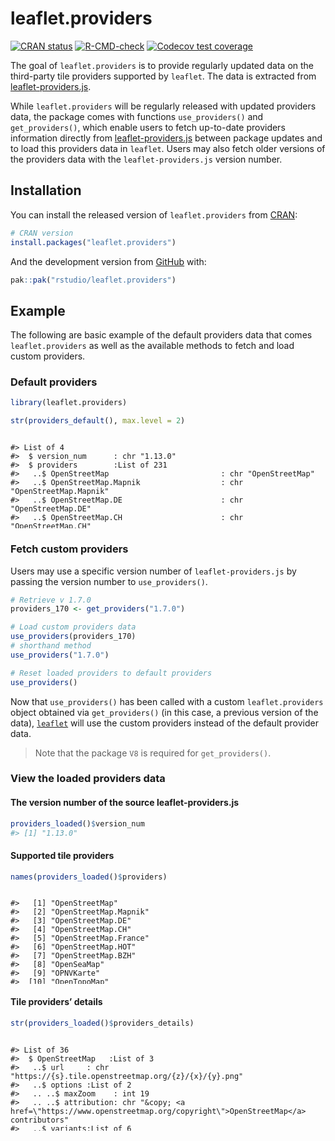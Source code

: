 
<!-- README.md is generated from README.Rmd. Please edit that file -->

# leaflet.providers

<!-- badges: start -->

[![CRAN
status](https://www.r-pkg.org/badges/version/leaflet.providers)](https://CRAN.R-project.org/package=leaflet.providers)
[![R-CMD-check](https://github.com/rstudio/leaflet.providers/actions/workflows/R-CMD-check.yaml/badge.svg)](https://github.com/rstudio/leaflet.providers/actions)
[![Codecov test
coverage](https://codecov.io/gh/rstudio/leaflet.providers/branch/main/graph/badge.svg)](https://app.codecov.io/gh/rstudio/leaflet.providers?branch=main)

<!-- badges: end -->

The goal of `leaflet.providers` is to provide regularly updated data on
the third-party tile providers supported by `leaflet`. The data is
extracted from
[leaflet-providers.js](https://github.com/leaflet-extras/leaflet-providers).

While `leaflet.providers` will be regularly released with updated
providers data, the package comes with functions `use_providers()` and
`get_providers()`, which enable users to fetch up-to-date providers
information directly from
[leaflet-providers.js](https://github.com/leaflet-extras/leaflet-providers)
between package updates and to load this providers data in `leaflet`.
Users may also fetch older versions of the providers data with the
`leaflet-providers.js` version number.

## Installation

You can install the released version of `leaflet.providers` from
[CRAN](https://CRAN.R-project.org):

``` r
# CRAN version
install.packages("leaflet.providers")
```

And the development version from [GitHub](https://github.com/) with:

``` r
pak::pak("rstudio/leaflet.providers")
```

## Example

The following are basic example of the default providers data that comes
`leaflet.providers` as well as the available methods to fetch and load
custom providers.

### Default providers

``` r
library(leaflet.providers)

str(providers_default(), max.level = 2)
```

<div style="height:150px; overflow-y: scroll;">

    #> List of 4
    #>  $ version_num      : chr "1.13.0"
    #>  $ providers        :List of 231
    #>   ..$ OpenStreetMap                         : chr "OpenStreetMap"
    #>   ..$ OpenStreetMap.Mapnik                  : chr "OpenStreetMap.Mapnik"
    #>   ..$ OpenStreetMap.DE                      : chr "OpenStreetMap.DE"
    #>   ..$ OpenStreetMap.CH                      : chr "OpenStreetMap.CH"
    #>   ..$ OpenStreetMap.France                  : chr "OpenStreetMap.France"
    #>   ..$ OpenStreetMap.HOT                     : chr "OpenStreetMap.HOT"
    #>   ..$ OpenStreetMap.BZH                     : chr "OpenStreetMap.BZH"
    #>   ..$ OpenSeaMap                            : chr "OpenSeaMap"
    #>   ..$ OPNVKarte                             : chr "OPNVKarte"
    #>   ..$ OpenTopoMap                           : chr "OpenTopoMap"
    #>   ..$ OpenRailwayMap                        : chr "OpenRailwayMap"
    #>   ..$ OpenFireMap                           : chr "OpenFireMap"
    #>   ..$ SafeCast                              : chr "SafeCast"
    #>   ..$ Stadia                                : chr "Stadia"
    #>   ..$ Stadia.AlidadeSmooth                  : chr "Stadia.AlidadeSmooth"
    #>   ..$ Stadia.AlidadeSmoothDark              : chr "Stadia.AlidadeSmoothDark"
    #>   ..$ Stadia.OSMBright                      : chr "Stadia.OSMBright"
    #>   ..$ Stadia.Outdoors                       : chr "Stadia.Outdoors"
    #>   ..$ Thunderforest                         : chr "Thunderforest"
    #>   ..$ Thunderforest.OpenCycleMap            : chr "Thunderforest.OpenCycleMap"
    #>   ..$ Thunderforest.Transport               : chr "Thunderforest.Transport"
    #>   ..$ Thunderforest.TransportDark           : chr "Thunderforest.TransportDark"
    #>   ..$ Thunderforest.SpinalMap               : chr "Thunderforest.SpinalMap"
    #>   ..$ Thunderforest.Landscape               : chr "Thunderforest.Landscape"
    #>   ..$ Thunderforest.Outdoors                : chr "Thunderforest.Outdoors"
    #>   ..$ Thunderforest.Pioneer                 : chr "Thunderforest.Pioneer"
    #>   ..$ Thunderforest.MobileAtlas             : chr "Thunderforest.MobileAtlas"
    #>   ..$ Thunderforest.Neighbourhood           : chr "Thunderforest.Neighbourhood"
    #>   ..$ CyclOSM                               : chr "CyclOSM"
    #>   ..$ Hydda                                 : chr "Hydda"
    #>   ..$ Hydda.Full                            : chr "Hydda.Full"
    #>   ..$ Hydda.Base                            : chr "Hydda.Base"
    #>   ..$ Hydda.RoadsAndLabels                  : chr "Hydda.RoadsAndLabels"
    #>   ..$ Jawg                                  : chr "Jawg"
    #>   ..$ Jawg.Streets                          : chr "Jawg.Streets"
    #>   ..$ Jawg.Terrain                          : chr "Jawg.Terrain"
    #>   ..$ Jawg.Sunny                            : chr "Jawg.Sunny"
    #>   ..$ Jawg.Dark                             : chr "Jawg.Dark"
    #>   ..$ Jawg.Light                            : chr "Jawg.Light"
    #>   ..$ Jawg.Matrix                           : chr "Jawg.Matrix"
    #>   ..$ MapBox                                : chr "MapBox"
    #>   ..$ MapTiler                              : chr "MapTiler"
    #>   ..$ MapTiler.Streets                      : chr "MapTiler.Streets"
    #>   ..$ MapTiler.Basic                        : chr "MapTiler.Basic"
    #>   ..$ MapTiler.Bright                       : chr "MapTiler.Bright"
    #>   ..$ MapTiler.Pastel                       : chr "MapTiler.Pastel"
    #>   ..$ MapTiler.Positron                     : chr "MapTiler.Positron"
    #>   ..$ MapTiler.Hybrid                       : chr "MapTiler.Hybrid"
    #>   ..$ MapTiler.Toner                        : chr "MapTiler.Toner"
    #>   ..$ MapTiler.Topo                         : chr "MapTiler.Topo"
    #>   ..$ MapTiler.Voyager                      : chr "MapTiler.Voyager"
    #>   ..$ Stamen                                : chr "Stamen"
    #>   ..$ Stamen.Toner                          : chr "Stamen.Toner"
    #>   ..$ Stamen.TonerBackground                : chr "Stamen.TonerBackground"
    #>   ..$ Stamen.TonerHybrid                    : chr "Stamen.TonerHybrid"
    #>   ..$ Stamen.TonerLines                     : chr "Stamen.TonerLines"
    #>   ..$ Stamen.TonerLabels                    : chr "Stamen.TonerLabels"
    #>   ..$ Stamen.TonerLite                      : chr "Stamen.TonerLite"
    #>   ..$ Stamen.Watercolor                     : chr "Stamen.Watercolor"
    #>   ..$ Stamen.Terrain                        : chr "Stamen.Terrain"
    #>   ..$ Stamen.TerrainBackground              : chr "Stamen.TerrainBackground"
    #>   ..$ Stamen.TerrainLabels                  : chr "Stamen.TerrainLabels"
    #>   ..$ Stamen.TopOSMRelief                   : chr "Stamen.TopOSMRelief"
    #>   ..$ Stamen.TopOSMFeatures                 : chr "Stamen.TopOSMFeatures"
    #>   ..$ TomTom                                : chr "TomTom"
    #>   ..$ TomTom.Basic                          : chr "TomTom.Basic"
    #>   ..$ TomTom.Hybrid                         : chr "TomTom.Hybrid"
    #>   ..$ TomTom.Labels                         : chr "TomTom.Labels"
    #>   ..$ Esri                                  : chr "Esri"
    #>   ..$ Esri.WorldStreetMap                   : chr "Esri.WorldStreetMap"
    #>   ..$ Esri.DeLorme                          : chr "Esri.DeLorme"
    #>   ..$ Esri.WorldTopoMap                     : chr "Esri.WorldTopoMap"
    #>   ..$ Esri.WorldImagery                     : chr "Esri.WorldImagery"
    #>   ..$ Esri.WorldTerrain                     : chr "Esri.WorldTerrain"
    #>   ..$ Esri.WorldShadedRelief                : chr "Esri.WorldShadedRelief"
    #>   ..$ Esri.WorldPhysical                    : chr "Esri.WorldPhysical"
    #>   ..$ Esri.OceanBasemap                     : chr "Esri.OceanBasemap"
    #>   ..$ Esri.NatGeoWorldMap                   : chr "Esri.NatGeoWorldMap"
    #>   ..$ Esri.WorldGrayCanvas                  : chr "Esri.WorldGrayCanvas"
    #>   ..$ OpenWeatherMap                        : chr "OpenWeatherMap"
    #>   ..$ OpenWeatherMap.Clouds                 : chr "OpenWeatherMap.Clouds"
    #>   ..$ OpenWeatherMap.CloudsClassic          : chr "OpenWeatherMap.CloudsClassic"
    #>   ..$ OpenWeatherMap.Precipitation          : chr "OpenWeatherMap.Precipitation"
    #>   ..$ OpenWeatherMap.PrecipitationClassic   : chr "OpenWeatherMap.PrecipitationClassic"
    #>   ..$ OpenWeatherMap.Rain                   : chr "OpenWeatherMap.Rain"
    #>   ..$ OpenWeatherMap.RainClassic            : chr "OpenWeatherMap.RainClassic"
    #>   ..$ OpenWeatherMap.Pressure               : chr "OpenWeatherMap.Pressure"
    #>   ..$ OpenWeatherMap.PressureContour        : chr "OpenWeatherMap.PressureContour"
    #>   ..$ OpenWeatherMap.Wind                   : chr "OpenWeatherMap.Wind"
    #>   ..$ OpenWeatherMap.Temperature            : chr "OpenWeatherMap.Temperature"
    #>   ..$ OpenWeatherMap.Snow                   : chr "OpenWeatherMap.Snow"
    #>   ..$ HERE                                  : chr "HERE"
    #>   ..$ HERE.normalDay                        : chr "HERE.normalDay"
    #>   ..$ HERE.normalDayCustom                  : chr "HERE.normalDayCustom"
    #>   ..$ HERE.normalDayGrey                    : chr "HERE.normalDayGrey"
    #>   ..$ HERE.normalDayMobile                  : chr "HERE.normalDayMobile"
    #>   ..$ HERE.normalDayGreyMobile              : chr "HERE.normalDayGreyMobile"
    #>   ..$ HERE.normalDayTransit                 : chr "HERE.normalDayTransit"
    #>   ..$ HERE.normalDayTransitMobile           : chr "HERE.normalDayTransitMobile"
    #>   .. [list output truncated]
    #>  $ providers_details:List of 36
    #>   ..$ OpenStreetMap   :List of 3
    #>   ..$ OpenSeaMap      :List of 2
    #>   ..$ OPNVKarte       :List of 2
    #>   ..$ OpenTopoMap     :List of 2
    #>   ..$ OpenRailwayMap  :List of 2
    #>   ..$ OpenFireMap     :List of 2
    #>   ..$ SafeCast        :List of 2
    #>   ..$ Stadia          :List of 3
    #>   ..$ Thunderforest   :List of 3
    #>   ..$ CyclOSM         :List of 2
    #>   ..$ Hydda           :List of 3
    #>   ..$ Jawg            :List of 3
    #>   ..$ MapBox          :List of 2
    #>   ..$ MapTiler        :List of 3
    #>   ..$ Stamen          :List of 3
    #>   ..$ TomTom          :List of 3
    #>   ..$ Esri            :List of 3
    #>   ..$ OpenWeatherMap  :List of 3
    #>   ..$ HERE            :List of 3
    #>   ..$ HEREv3          :List of 3
    #>   ..$ FreeMapSK       :List of 2
    #>   ..$ MtbMap          :List of 2
    #>   ..$ CartoDB         :List of 3
    #>   ..$ HikeBike        :List of 3
    #>   ..$ BasemapAT       :List of 3
    #>   ..$ nlmaps          :List of 3
    #>   ..$ NASAGIBS        :List of 3
    #>   ..$ NLS             :List of 2
    #>   ..$ JusticeMap      :List of 3
    #>   ..$ GeoportailFrance:List of 3
    #>   ..$ OneMapSG        :List of 3
    #>   ..$ USGS            :List of 3
    #>   ..$ WaymarkedTrails :List of 3
    #>   ..$ OpenAIP         :List of 2
    #>   ..$ OpenSnowMap     :List of 3
    #>   ..$ AzureMaps       :List of 3
    #>  $ src              : chr "(function (root, factory) {\n\tif (typeof define === 'function' && define.amd) {\n\t\t// AMD. Register as an an"| __truncated__
    #>  - attr(*, "class")= chr "leaflet_providers"

</div>

### Fetch custom providers

Users may use a specific version number of `leaflet-providers.js` by
passing the version number to `use_providers()`.

``` r
# Retrieve v 1.7.0
providers_170 <- get_providers("1.7.0")

# Load custom providers data
use_providers(providers_170)
# shorthand method
use_providers("1.7.0")

# Reset loaded providers to default providers
use_providers()
```

Now that `use_providers()` has been called with a custom
`leaflet.providers` object obtained via `get_providers()` (in this case,
a previous version of the data),
[`leaflet`](https://rstudio.github.io/leaflet/) will use the custom
providers instead of the default provider data.

> Note that the package `V8` is required for `get_providers()`.

### View the loaded providers data

#### The version number of the source leaflet-providers.js

``` r
providers_loaded()$version_num
#> [1] "1.13.0"
```

#### Supported tile providers

``` r
names(providers_loaded()$providers)
```

<div style="height:150px; overflow-y: scroll;">

    #>   [1] "OpenStreetMap"                         
    #>   [2] "OpenStreetMap.Mapnik"                  
    #>   [3] "OpenStreetMap.DE"                      
    #>   [4] "OpenStreetMap.CH"                      
    #>   [5] "OpenStreetMap.France"                  
    #>   [6] "OpenStreetMap.HOT"                     
    #>   [7] "OpenStreetMap.BZH"                     
    #>   [8] "OpenSeaMap"                            
    #>   [9] "OPNVKarte"                             
    #>  [10] "OpenTopoMap"                           
    #>  [11] "OpenRailwayMap"                        
    #>  [12] "OpenFireMap"                           
    #>  [13] "SafeCast"                              
    #>  [14] "Stadia"                                
    #>  [15] "Stadia.AlidadeSmooth"                  
    #>  [16] "Stadia.AlidadeSmoothDark"              
    #>  [17] "Stadia.OSMBright"                      
    #>  [18] "Stadia.Outdoors"                       
    #>  [19] "Thunderforest"                         
    #>  [20] "Thunderforest.OpenCycleMap"            
    #>  [21] "Thunderforest.Transport"               
    #>  [22] "Thunderforest.TransportDark"           
    #>  [23] "Thunderforest.SpinalMap"               
    #>  [24] "Thunderforest.Landscape"               
    #>  [25] "Thunderforest.Outdoors"                
    #>  [26] "Thunderforest.Pioneer"                 
    #>  [27] "Thunderforest.MobileAtlas"             
    #>  [28] "Thunderforest.Neighbourhood"           
    #>  [29] "CyclOSM"                               
    #>  [30] "Hydda"                                 
    #>  [31] "Hydda.Full"                            
    #>  [32] "Hydda.Base"                            
    #>  [33] "Hydda.RoadsAndLabels"                  
    #>  [34] "Jawg"                                  
    #>  [35] "Jawg.Streets"                          
    #>  [36] "Jawg.Terrain"                          
    #>  [37] "Jawg.Sunny"                            
    #>  [38] "Jawg.Dark"                             
    #>  [39] "Jawg.Light"                            
    #>  [40] "Jawg.Matrix"                           
    #>  [41] "MapBox"                                
    #>  [42] "MapTiler"                              
    #>  [43] "MapTiler.Streets"                      
    #>  [44] "MapTiler.Basic"                        
    #>  [45] "MapTiler.Bright"                       
    #>  [46] "MapTiler.Pastel"                       
    #>  [47] "MapTiler.Positron"                     
    #>  [48] "MapTiler.Hybrid"                       
    #>  [49] "MapTiler.Toner"                        
    #>  [50] "MapTiler.Topo"                         
    #>  [51] "MapTiler.Voyager"                      
    #>  [52] "Stamen"                                
    #>  [53] "Stamen.Toner"                          
    #>  [54] "Stamen.TonerBackground"                
    #>  [55] "Stamen.TonerHybrid"                    
    #>  [56] "Stamen.TonerLines"                     
    #>  [57] "Stamen.TonerLabels"                    
    #>  [58] "Stamen.TonerLite"                      
    #>  [59] "Stamen.Watercolor"                     
    #>  [60] "Stamen.Terrain"                        
    #>  [61] "Stamen.TerrainBackground"              
    #>  [62] "Stamen.TerrainLabels"                  
    #>  [63] "Stamen.TopOSMRelief"                   
    #>  [64] "Stamen.TopOSMFeatures"                 
    #>  [65] "TomTom"                                
    #>  [66] "TomTom.Basic"                          
    #>  [67] "TomTom.Hybrid"                         
    #>  [68] "TomTom.Labels"                         
    #>  [69] "Esri"                                  
    #>  [70] "Esri.WorldStreetMap"                   
    #>  [71] "Esri.DeLorme"                          
    #>  [72] "Esri.WorldTopoMap"                     
    #>  [73] "Esri.WorldImagery"                     
    #>  [74] "Esri.WorldTerrain"                     
    #>  [75] "Esri.WorldShadedRelief"                
    #>  [76] "Esri.WorldPhysical"                    
    #>  [77] "Esri.OceanBasemap"                     
    #>  [78] "Esri.NatGeoWorldMap"                   
    #>  [79] "Esri.WorldGrayCanvas"                  
    #>  [80] "OpenWeatherMap"                        
    #>  [81] "OpenWeatherMap.Clouds"                 
    #>  [82] "OpenWeatherMap.CloudsClassic"          
    #>  [83] "OpenWeatherMap.Precipitation"          
    #>  [84] "OpenWeatherMap.PrecipitationClassic"   
    #>  [85] "OpenWeatherMap.Rain"                   
    #>  [86] "OpenWeatherMap.RainClassic"            
    #>  [87] "OpenWeatherMap.Pressure"               
    #>  [88] "OpenWeatherMap.PressureContour"        
    #>  [89] "OpenWeatherMap.Wind"                   
    #>  [90] "OpenWeatherMap.Temperature"            
    #>  [91] "OpenWeatherMap.Snow"                   
    #>  [92] "HERE"                                  
    #>  [93] "HERE.normalDay"                        
    #>  [94] "HERE.normalDayCustom"                  
    #>  [95] "HERE.normalDayGrey"                    
    #>  [96] "HERE.normalDayMobile"                  
    #>  [97] "HERE.normalDayGreyMobile"              
    #>  [98] "HERE.normalDayTransit"                 
    #>  [99] "HERE.normalDayTransitMobile"           
    #> [100] "HERE.normalDayTraffic"                 
    #> [101] "HERE.normalNight"                      
    #> [102] "HERE.normalNightMobile"                
    #> [103] "HERE.normalNightGrey"                  
    #> [104] "HERE.normalNightGreyMobile"            
    #> [105] "HERE.normalNightTransit"               
    #> [106] "HERE.normalNightTransitMobile"         
    #> [107] "HERE.reducedDay"                       
    #> [108] "HERE.reducedNight"                     
    #> [109] "HERE.basicMap"                         
    #> [110] "HERE.mapLabels"                        
    #> [111] "HERE.trafficFlow"                      
    #> [112] "HERE.carnavDayGrey"                    
    #> [113] "HERE.hybridDay"                        
    #> [114] "HERE.hybridDayMobile"                  
    #> [115] "HERE.hybridDayTransit"                 
    #> [116] "HERE.hybridDayGrey"                    
    #> [117] "HERE.hybridDayTraffic"                 
    #> [118] "HERE.pedestrianDay"                    
    #> [119] "HERE.pedestrianNight"                  
    #> [120] "HERE.satelliteDay"                     
    #> [121] "HERE.terrainDay"                       
    #> [122] "HERE.terrainDayMobile"                 
    #> [123] "HEREv3"                                
    #> [124] "HEREv3.normalDay"                      
    #> [125] "HEREv3.normalDayCustom"                
    #> [126] "HEREv3.normalDayGrey"                  
    #> [127] "HEREv3.normalDayMobile"                
    #> [128] "HEREv3.normalDayGreyMobile"            
    #> [129] "HEREv3.normalDayTransit"               
    #> [130] "HEREv3.normalDayTransitMobile"         
    #> [131] "HEREv3.normalNight"                    
    #> [132] "HEREv3.normalNightMobile"              
    #> [133] "HEREv3.normalNightGrey"                
    #> [134] "HEREv3.normalNightGreyMobile"          
    #> [135] "HEREv3.normalNightTransit"             
    #> [136] "HEREv3.normalNightTransitMobile"       
    #> [137] "HEREv3.reducedDay"                     
    #> [138] "HEREv3.reducedNight"                   
    #> [139] "HEREv3.basicMap"                       
    #> [140] "HEREv3.mapLabels"                      
    #> [141] "HEREv3.trafficFlow"                    
    #> [142] "HEREv3.carnavDayGrey"                  
    #> [143] "HEREv3.hybridDay"                      
    #> [144] "HEREv3.hybridDayMobile"                
    #> [145] "HEREv3.hybridDayTransit"               
    #> [146] "HEREv3.hybridDayGrey"                  
    #> [147] "HEREv3.pedestrianDay"                  
    #> [148] "HEREv3.pedestrianNight"                
    #> [149] "HEREv3.satelliteDay"                   
    #> [150] "HEREv3.terrainDay"                     
    #> [151] "HEREv3.terrainDayMobile"               
    #> [152] "FreeMapSK"                             
    #> [153] "MtbMap"                                
    #> [154] "CartoDB"                               
    #> [155] "CartoDB.Positron"                      
    #> [156] "CartoDB.PositronNoLabels"              
    #> [157] "CartoDB.PositronOnlyLabels"            
    #> [158] "CartoDB.DarkMatter"                    
    #> [159] "CartoDB.DarkMatterNoLabels"            
    #> [160] "CartoDB.DarkMatterOnlyLabels"          
    #> [161] "CartoDB.Voyager"                       
    #> [162] "CartoDB.VoyagerNoLabels"               
    #> [163] "CartoDB.VoyagerOnlyLabels"             
    #> [164] "CartoDB.VoyagerLabelsUnder"            
    #> [165] "HikeBike"                              
    #> [166] "HikeBike.HikeBike"                     
    #> [167] "HikeBike.HillShading"                  
    #> [168] "BasemapAT"                             
    #> [169] "BasemapAT.basemap"                     
    #> [170] "BasemapAT.grau"                        
    #> [171] "BasemapAT.overlay"                     
    #> [172] "BasemapAT.terrain"                     
    #> [173] "BasemapAT.surface"                     
    #> [174] "BasemapAT.highdpi"                     
    #> [175] "BasemapAT.orthofoto"                   
    #> [176] "nlmaps"                                
    #> [177] "nlmaps.standaard"                      
    #> [178] "nlmaps.pastel"                         
    #> [179] "nlmaps.grijs"                          
    #> [180] "nlmaps.luchtfoto"                      
    #> [181] "NASAGIBS"                              
    #> [182] "NASAGIBS.ModisTerraTrueColorCR"        
    #> [183] "NASAGIBS.ModisTerraBands367CR"         
    #> [184] "NASAGIBS.ViirsEarthAtNight2012"        
    #> [185] "NASAGIBS.ModisTerraLSTDay"             
    #> [186] "NASAGIBS.ModisTerraSnowCover"          
    #> [187] "NASAGIBS.ModisTerraAOD"                
    #> [188] "NASAGIBS.ModisTerraChlorophyll"        
    #> [189] "NLS"                                   
    #> [190] "JusticeMap"                            
    #> [191] "JusticeMap.income"                     
    #> [192] "JusticeMap.americanIndian"             
    #> [193] "JusticeMap.asian"                      
    #> [194] "JusticeMap.black"                      
    #> [195] "JusticeMap.hispanic"                   
    #> [196] "JusticeMap.multi"                      
    #> [197] "JusticeMap.nonWhite"                   
    #> [198] "JusticeMap.white"                      
    #> [199] "JusticeMap.plurality"                  
    #> [200] "GeoportailFrance"                      
    #> [201] "GeoportailFrance.plan"                 
    #> [202] "GeoportailFrance.parcels"              
    #> [203] "GeoportailFrance.orthos"               
    #> [204] "OneMapSG"                              
    #> [205] "OneMapSG.Default"                      
    #> [206] "OneMapSG.Night"                        
    #> [207] "OneMapSG.Original"                     
    #> [208] "OneMapSG.Grey"                         
    #> [209] "OneMapSG.LandLot"                      
    #> [210] "USGS"                                  
    #> [211] "USGS.USTopo"                           
    #> [212] "USGS.USImagery"                        
    #> [213] "USGS.USImageryTopo"                    
    #> [214] "WaymarkedTrails"                       
    #> [215] "WaymarkedTrails.hiking"                
    #> [216] "WaymarkedTrails.cycling"               
    #> [217] "WaymarkedTrails.mtb"                   
    #> [218] "WaymarkedTrails.slopes"                
    #> [219] "WaymarkedTrails.riding"                
    #> [220] "WaymarkedTrails.skating"               
    #> [221] "OpenAIP"                               
    #> [222] "OpenSnowMap"                           
    #> [223] "OpenSnowMap.pistes"                    
    #> [224] "AzureMaps"                             
    #> [225] "AzureMaps.MicrosoftImagery"            
    #> [226] "AzureMaps.MicrosoftBaseDarkGrey"       
    #> [227] "AzureMaps.MicrosoftBaseRoad"           
    #> [228] "AzureMaps.MicrosoftBaseHybridRoad"     
    #> [229] "AzureMaps.MicrosoftTerraMain"          
    #> [230] "AzureMaps.MicrosoftWeatherInfraredMain"
    #> [231] "AzureMaps.MicrosoftWeatherRadarMain"

</div>

#### Tile providers’ details

``` r
str(providers_loaded()$providers_details)
```

<div style="height:150px; overflow-y: scroll;">

    #> List of 36
    #>  $ OpenStreetMap   :List of 3
    #>   ..$ url     : chr "https://{s}.tile.openstreetmap.org/{z}/{x}/{y}.png"
    #>   ..$ options :List of 2
    #>   .. ..$ maxZoom    : int 19
    #>   .. ..$ attribution: chr "&copy; <a href=\"https://www.openstreetmap.org/copyright\">OpenStreetMap</a> contributors"
    #>   ..$ variants:List of 6
    #>   .. ..$ Mapnik: Named list()
    #>   .. ..$ DE    :List of 2
    #>   .. .. ..$ url    : chr "https://{s}.tile.openstreetmap.de/tiles/osmde/{z}/{x}/{y}.png"
    #>   .. .. ..$ options:List of 1
    #>   .. .. .. ..$ maxZoom: int 18
    #>   .. ..$ CH    :List of 2
    #>   .. .. ..$ url    : chr "https://tile.osm.ch/switzerland/{z}/{x}/{y}.png"
    #>   .. .. ..$ options:List of 2
    #>   .. .. .. ..$ maxZoom: int 18
    #>   .. .. .. ..$ bounds : int [1:2, 1:2] 45 48 5 11
    #>   .. ..$ France:List of 2
    #>   .. .. ..$ url    : chr "https://{s}.tile.openstreetmap.fr/osmfr/{z}/{x}/{y}.png"
    #>   .. .. ..$ options:List of 2
    #>   .. .. .. ..$ maxZoom    : int 20
    #>   .. .. .. ..$ attribution: chr "&copy; OpenStreetMap France | {attribution.OpenStreetMap}"
    #>   .. ..$ HOT   :List of 2
    #>   .. .. ..$ url    : chr "https://{s}.tile.openstreetmap.fr/hot/{z}/{x}/{y}.png"
    #>   .. .. ..$ options:List of 1
    #>   .. .. .. ..$ attribution: chr "{attribution.OpenStreetMap}, Tiles style by <a href=\"https://www.hotosm.org/\" target=\"_blank\">Humanitarian "| __truncated__
    #>   .. ..$ BZH   :List of 2
    #>   .. .. ..$ url    : chr "https://tile.openstreetmap.bzh/br/{z}/{x}/{y}.png"
    #>   .. .. ..$ options:List of 2
    #>   .. .. .. ..$ attribution: chr "{attribution.OpenStreetMap}, Tiles courtesy of <a href=\"http://www.openstreetmap.bzh/\" target=\"_blank\">Bret"| __truncated__
    #>   .. .. .. ..$ bounds     : num [1:2, 1:2] 46.2 50 -5.5 0.7
    #>  $ OpenSeaMap      :List of 2
    #>   ..$ url    : chr "https://tiles.openseamap.org/seamark/{z}/{x}/{y}.png"
    #>   ..$ options:List of 1
    #>   .. ..$ attribution: chr "Map data: &copy; <a href=\"http://www.openseamap.org\">OpenSeaMap</a> contributors"
    #>  $ OPNVKarte       :List of 2
    #>   ..$ url    : chr "https://tileserver.memomaps.de/tilegen/{z}/{x}/{y}.png"
    #>   ..$ options:List of 2
    #>   .. ..$ maxZoom    : int 18
    #>   .. ..$ attribution: chr "Map <a href=\"https://memomaps.de/\">memomaps.de</a> <a href=\"http://creativecommons.org/licenses/by-sa/2.0/\""| __truncated__
    #>  $ OpenTopoMap     :List of 2
    #>   ..$ url    : chr "https://{s}.tile.opentopomap.org/{z}/{x}/{y}.png"
    #>   ..$ options:List of 2
    #>   .. ..$ maxZoom    : int 17
    #>   .. ..$ attribution: chr "Map data: {attribution.OpenStreetMap}, <a href=\"http://viewfinderpanoramas.org\">SRTM</a> | Map style: &copy; "| __truncated__
    #>  $ OpenRailwayMap  :List of 2
    #>   ..$ url    : chr "https://{s}.tiles.openrailwaymap.org/standard/{z}/{x}/{y}.png"
    #>   ..$ options:List of 2
    #>   .. ..$ maxZoom    : int 19
    #>   .. ..$ attribution: chr "Map data: {attribution.OpenStreetMap} | Map style: &copy; <a href=\"https://www.OpenRailwayMap.org\">OpenRailwa"| __truncated__
    #>  $ OpenFireMap     :List of 2
    #>   ..$ url    : chr "http://openfiremap.org/hytiles/{z}/{x}/{y}.png"
    #>   ..$ options:List of 2
    #>   .. ..$ maxZoom    : int 19
    #>   .. ..$ attribution: chr "Map data: {attribution.OpenStreetMap} | Map style: &copy; <a href=\"http://www.openfiremap.org\">OpenFireMap</a"| __truncated__
    #>  $ SafeCast        :List of 2
    #>   ..$ url    : chr "https://s3.amazonaws.com/te512.safecast.org/{z}/{x}/{y}.png"
    #>   ..$ options:List of 2
    #>   .. ..$ maxZoom    : int 16
    #>   .. ..$ attribution: chr "Map data: {attribution.OpenStreetMap} | Map style: &copy; <a href=\"https://blog.safecast.org/about/\">SafeCast"| __truncated__
    #>  $ Stadia          :List of 3
    #>   ..$ url     : chr "https://tiles.stadiamaps.com/tiles/alidade_smooth/{z}/{x}/{y}{r}.png"
    #>   ..$ options :List of 2
    #>   .. ..$ maxZoom    : int 20
    #>   .. ..$ attribution: chr "&copy; <a href=\"https://stadiamaps.com/\">Stadia Maps</a>, &copy; <a href=\"https://openmaptiles.org/\">OpenMa"| __truncated__
    #>   ..$ variants:List of 4
    #>   .. ..$ AlidadeSmooth    :List of 1
    #>   .. .. ..$ url: chr "https://tiles.stadiamaps.com/tiles/alidade_smooth/{z}/{x}/{y}{r}.png"
    #>   .. ..$ AlidadeSmoothDark:List of 1
    #>   .. .. ..$ url: chr "https://tiles.stadiamaps.com/tiles/alidade_smooth_dark/{z}/{x}/{y}{r}.png"
    #>   .. ..$ OSMBright        :List of 1
    #>   .. .. ..$ url: chr "https://tiles.stadiamaps.com/tiles/osm_bright/{z}/{x}/{y}{r}.png"
    #>   .. ..$ Outdoors         :List of 1
    #>   .. .. ..$ url: chr "https://tiles.stadiamaps.com/tiles/outdoors/{z}/{x}/{y}{r}.png"
    #>  $ Thunderforest   :List of 3
    #>   ..$ url     : chr "https://{s}.tile.thunderforest.com/{variant}/{z}/{x}/{y}.png?apikey={apikey}"
    #>   ..$ options :List of 4
    #>   .. ..$ attribution: chr "&copy; <a href=\"http://www.thunderforest.com/\">Thunderforest</a>, {attribution.OpenStreetMap}"
    #>   .. ..$ variant    : chr "cycle"
    #>   .. ..$ apikey     : chr "<insert your api key here>"
    #>   .. ..$ maxZoom    : int 22
    #>   ..$ variants:List of 9
    #>   .. ..$ OpenCycleMap : chr "cycle"
    #>   .. ..$ Transport    :List of 1
    #>   .. .. ..$ options:List of 1
    #>   .. .. .. ..$ variant: chr "transport"
    #>   .. ..$ TransportDark:List of 1
    #>   .. .. ..$ options:List of 1
    #>   .. .. .. ..$ variant: chr "transport-dark"
    #>   .. ..$ SpinalMap    :List of 1
    #>   .. .. ..$ options:List of 1
    #>   .. .. .. ..$ variant: chr "spinal-map"
    #>   .. ..$ Landscape    : chr "landscape"
    #>   .. ..$ Outdoors     : chr "outdoors"
    #>   .. ..$ Pioneer      : chr "pioneer"
    #>   .. ..$ MobileAtlas  : chr "mobile-atlas"
    #>   .. ..$ Neighbourhood: chr "neighbourhood"
    #>  $ CyclOSM         :List of 2
    #>   ..$ url    : chr "https://{s}.tile-cyclosm.openstreetmap.fr/cyclosm/{z}/{x}/{y}.png"
    #>   ..$ options:List of 2
    #>   .. ..$ maxZoom    : int 20
    #>   .. ..$ attribution: chr "<a href=\"https://github.com/cyclosm/cyclosm-cartocss-style/releases\" title=\"CyclOSM - Open Bicycle render\">"| __truncated__
    #>  $ Hydda           :List of 3
    #>   ..$ url     : chr "https://{s}.tile.openstreetmap.se/hydda/{variant}/{z}/{x}/{y}.png"
    #>   ..$ options :List of 3
    #>   .. ..$ maxZoom    : int 20
    #>   .. ..$ variant    : chr "full"
    #>   .. ..$ attribution: chr "Tiles courtesy of <a href=\"http://openstreetmap.se/\" target=\"_blank\">OpenStreetMap Sweden</a> &mdash; Map d"| __truncated__
    #>   ..$ variants:List of 3
    #>   .. ..$ Full          : chr "full"
    #>   .. ..$ Base          : chr "base"
    #>   .. ..$ RoadsAndLabels: chr "roads_and_labels"
    #>  $ Jawg            :List of 3
    #>   ..$ url     : chr "https://{s}.tile.jawg.io/{variant}/{z}/{x}/{y}{r}.png?access-token={accessToken}"
    #>   ..$ options :List of 6
    #>   .. ..$ attribution: chr "<a href=\"http://jawg.io\" title=\"Tiles Courtesy of Jawg Maps\" target=\"_blank\">&copy; <b>Jawg</b>Maps</a> {"| __truncated__
    #>   .. ..$ minZoom    : int 0
    #>   .. ..$ maxZoom    : int 22
    #>   .. ..$ subdomains : chr "abcd"
    #>   .. ..$ variant    : chr "jawg-terrain"
    #>   .. ..$ accessToken: chr "<insert your access token here>"
    #>   ..$ variants:List of 6
    #>   .. ..$ Streets: chr "jawg-streets"
    #>   .. ..$ Terrain: chr "jawg-terrain"
    #>   .. ..$ Sunny  : chr "jawg-sunny"
    #>   .. ..$ Dark   : chr "jawg-dark"
    #>   .. ..$ Light  : chr "jawg-light"
    #>   .. ..$ Matrix : chr "jawg-matrix"
    #>  $ MapBox          :List of 2
    #>   ..$ url    : chr "https://api.mapbox.com/styles/v1/{id}/tiles/{z}/{x}/{y}{r}?access_token={accessToken}"
    #>   ..$ options:List of 6
    #>   .. ..$ attribution: chr "&copy; <a href=\"https://www.mapbox.com/about/maps/\" target=\"_blank\">Mapbox</a> {attribution.OpenStreetMap} "| __truncated__
    #>   .. ..$ tileSize   : int 512
    #>   .. ..$ maxZoom    : int 18
    #>   .. ..$ zoomOffset : int -1
    #>   .. ..$ id         : chr "mapbox/streets-v11"
    #>   .. ..$ accessToken: chr "<insert your access token here>"
    #>  $ MapTiler        :List of 3
    #>   ..$ url     : chr "https://api.maptiler.com/maps/{variant}/{z}/{x}/{y}{r}.{ext}?key={key}"
    #>   ..$ options :List of 8
    #>   .. ..$ attribution: chr "<a href=\"https://www.maptiler.com/copyright/\" target=\"_blank\">&copy; MapTiler</a> <a href=\"https://www.ope"| __truncated__
    #>   .. ..$ variant    : chr "streets"
    #>   .. ..$ ext        : chr "png"
    #>   .. ..$ key        : chr "<insert your MapTiler Cloud API key here>"
    #>   .. ..$ tileSize   : int 512
    #>   .. ..$ zoomOffset : int -1
    #>   .. ..$ minZoom    : int 0
    #>   .. ..$ maxZoom    : int 21
    #>   ..$ variants:List of 9
    #>   .. ..$ Streets : chr "streets"
    #>   .. ..$ Basic   : chr "basic"
    #>   .. ..$ Bright  : chr "bright"
    #>   .. ..$ Pastel  : chr "pastel"
    #>   .. ..$ Positron: chr "positron"
    #>   .. ..$ Hybrid  :List of 1
    #>   .. .. ..$ options:List of 2
    #>   .. .. .. ..$ variant: chr "hybrid"
    #>   .. .. .. ..$ ext    : chr "jpg"
    #>   .. ..$ Toner   : chr "toner"
    #>   .. ..$ Topo    : chr "topo"
    #>   .. ..$ Voyager : chr "voyager"
    #>  $ Stamen          :List of 3
    #>   ..$ url     : chr "https://stamen-tiles-{s}.a.ssl.fastly.net/{variant}/{z}/{x}/{y}{r}.{ext}"
    #>   ..$ options :List of 6
    #>   .. ..$ attribution: chr "Map tiles by <a href=\"http://stamen.com\">Stamen Design</a>, <a href=\"http://creativecommons.org/licenses/by/"| __truncated__
    #>   .. ..$ subdomains : chr "abcd"
    #>   .. ..$ minZoom    : int 0
    #>   .. ..$ maxZoom    : int 20
    #>   .. ..$ variant    : chr "toner"
    #>   .. ..$ ext        : chr "png"
    #>   ..$ variants:List of 12
    #>   .. ..$ Toner            : chr "toner"
    #>   .. ..$ TonerBackground  : chr "toner-background"
    #>   .. ..$ TonerHybrid      : chr "toner-hybrid"
    #>   .. ..$ TonerLines       : chr "toner-lines"
    #>   .. ..$ TonerLabels      : chr "toner-labels"
    #>   .. ..$ TonerLite        : chr "toner-lite"
    #>   .. ..$ Watercolor       :List of 2
    #>   .. .. ..$ url    : chr "https://stamen-tiles-{s}.a.ssl.fastly.net/{variant}/{z}/{x}/{y}.{ext}"
    #>   .. .. ..$ options:List of 4
    #>   .. .. .. ..$ variant: chr "watercolor"
    #>   .. .. .. ..$ ext    : chr "jpg"
    #>   .. .. .. ..$ minZoom: int 1
    #>   .. .. .. ..$ maxZoom: int 16
    #>   .. ..$ Terrain          :List of 1
    #>   .. .. ..$ options:List of 3
    #>   .. .. .. ..$ variant: chr "terrain"
    #>   .. .. .. ..$ minZoom: int 0
    #>   .. .. .. ..$ maxZoom: int 18
    #>   .. ..$ TerrainBackground:List of 1
    #>   .. .. ..$ options:List of 3
    #>   .. .. .. ..$ variant: chr "terrain-background"
    #>   .. .. .. ..$ minZoom: int 0
    #>   .. .. .. ..$ maxZoom: int 18
    #>   .. ..$ TerrainLabels    :List of 1
    #>   .. .. ..$ options:List of 3
    #>   .. .. .. ..$ variant: chr "terrain-labels"
    #>   .. .. .. ..$ minZoom: int 0
    #>   .. .. .. ..$ maxZoom: int 18
    #>   .. ..$ TopOSMRelief     :List of 2
    #>   .. .. ..$ url    : chr "https://stamen-tiles-{s}.a.ssl.fastly.net/{variant}/{z}/{x}/{y}.{ext}"
    #>   .. .. ..$ options:List of 3
    #>   .. .. .. ..$ variant: chr "toposm-color-relief"
    #>   .. .. .. ..$ ext    : chr "jpg"
    #>   .. .. .. ..$ bounds : int [1:2, 1:2] 22 51 -132 -56
    #>   .. ..$ TopOSMFeatures   :List of 1
    #>   .. .. ..$ options:List of 3
    #>   .. .. .. ..$ variant: chr "toposm-features"
    #>   .. .. .. ..$ bounds : int [1:2, 1:2] 22 51 -132 -56
    #>   .. .. .. ..$ opacity: num 0.9
    #>  $ TomTom          :List of 3
    #>   ..$ url     : chr "https://{s}.api.tomtom.com/map/1/tile/{variant}/{style}/{z}/{x}/{y}.{ext}?key={apikey}"
    #>   ..$ options :List of 7
    #>   .. ..$ variant    : chr "basic"
    #>   .. ..$ maxZoom    : int 22
    #>   .. ..$ attribution: chr "<a href=\"https://tomtom.com\" target=\"_blank\">&copy;  1992 - 2023 TomTom.</a> "
    #>   .. ..$ subdomains : chr "abcd"
    #>   .. ..$ style      : chr "main"
    #>   .. ..$ ext        : chr "png"
    #>   .. ..$ apikey     : chr "<insert your API key here>"
    #>   ..$ variants:List of 3
    #>   .. ..$ Basic : chr "basic"
    #>   .. ..$ Hybrid: chr "hybrid"
    #>   .. ..$ Labels: chr "labels"
    #>  $ Esri            :List of 3
    #>   ..$ url     : chr "https://server.arcgisonline.com/ArcGIS/rest/services/{variant}/MapServer/tile/{z}/{y}/{x}"
    #>   ..$ options :List of 2
    #>   .. ..$ variant    : chr "World_Street_Map"
    #>   .. ..$ attribution: chr "Tiles &copy; Esri"
    #>   ..$ variants:List of 10
    #>   .. ..$ WorldStreetMap   :List of 1
    #>   .. .. ..$ options:List of 1
    #>   .. .. .. ..$ attribution: chr "{attribution.Esri} &mdash; Source: Esri, DeLorme, NAVTEQ, USGS, Intermap, iPC, NRCAN, Esri Japan, METI, Esri Ch"| __truncated__
    #>   .. ..$ DeLorme          :List of 1
    #>   .. .. ..$ options:List of 4
    #>   .. .. .. ..$ variant    : chr "Specialty/DeLorme_World_Base_Map"
    #>   .. .. .. ..$ minZoom    : int 1
    #>   .. .. .. ..$ maxZoom    : int 11
    #>   .. .. .. ..$ attribution: chr "{attribution.Esri} &mdash; Copyright: &copy;2012 DeLorme"
    #>   .. ..$ WorldTopoMap     :List of 1
    #>   .. .. ..$ options:List of 2
    #>   .. .. .. ..$ variant    : chr "World_Topo_Map"
    #>   .. .. .. ..$ attribution: chr "{attribution.Esri} &mdash; Esri, DeLorme, NAVTEQ, TomTom, Intermap, iPC, USGS, FAO, NPS, NRCAN, GeoBase, Kadast"| __truncated__
    #>   .. ..$ WorldImagery     :List of 1
    #>   .. .. ..$ options:List of 2
    #>   .. .. .. ..$ variant    : chr "World_Imagery"
    #>   .. .. .. ..$ attribution: chr "{attribution.Esri} &mdash; Source: Esri, i-cubed, USDA, USGS, AEX, GeoEye, Getmapping, Aerogrid, IGN, IGP, UPR-"| __truncated__
    #>   .. ..$ WorldTerrain     :List of 1
    #>   .. .. ..$ options:List of 3
    #>   .. .. .. ..$ variant    : chr "World_Terrain_Base"
    #>   .. .. .. ..$ maxZoom    : int 13
    #>   .. .. .. ..$ attribution: chr "{attribution.Esri} &mdash; Source: USGS, Esri, TANA, DeLorme, and NPS"
    #>   .. ..$ WorldShadedRelief:List of 1
    #>   .. .. ..$ options:List of 3
    #>   .. .. .. ..$ variant    : chr "World_Shaded_Relief"
    #>   .. .. .. ..$ maxZoom    : int 13
    #>   .. .. .. ..$ attribution: chr "{attribution.Esri} &mdash; Source: Esri"
    #>   .. ..$ WorldPhysical    :List of 1
    #>   .. .. ..$ options:List of 3
    #>   .. .. .. ..$ variant    : chr "World_Physical_Map"
    #>   .. .. .. ..$ maxZoom    : int 8
    #>   .. .. .. ..$ attribution: chr "{attribution.Esri} &mdash; Source: US National Park Service"
    #>   .. ..$ OceanBasemap     :List of 1
    #>   .. .. ..$ options:List of 3
    #>   .. .. .. ..$ variant    : chr "Ocean_Basemap"
    #>   .. .. .. ..$ maxZoom    : int 13
    #>   .. .. .. ..$ attribution: chr "{attribution.Esri} &mdash; Sources: GEBCO, NOAA, CHS, OSU, UNH, CSUMB, National Geographic, DeLorme, NAVTEQ, and Esri"
    #>   .. ..$ NatGeoWorldMap   :List of 1
    #>   .. .. ..$ options:List of 3
    #>   .. .. .. ..$ variant    : chr "NatGeo_World_Map"
    #>   .. .. .. ..$ maxZoom    : int 16
    #>   .. .. .. ..$ attribution: chr "{attribution.Esri} &mdash; National Geographic, Esri, DeLorme, NAVTEQ, UNEP-WCMC, USGS, NASA, ESA, METI, NRCAN,"| __truncated__
    #>   .. ..$ WorldGrayCanvas  :List of 1
    #>   .. .. ..$ options:List of 3
    #>   .. .. .. ..$ variant    : chr "Canvas/World_Light_Gray_Base"
    #>   .. .. .. ..$ maxZoom    : int 16
    #>   .. .. .. ..$ attribution: chr "{attribution.Esri} &mdash; Esri, DeLorme, NAVTEQ"
    #>  $ OpenWeatherMap  :List of 3
    #>   ..$ url     : chr "http://{s}.tile.openweathermap.org/map/{variant}/{z}/{x}/{y}.png?appid={apiKey}"
    #>   ..$ options :List of 4
    #>   .. ..$ maxZoom    : int 19
    #>   .. ..$ attribution: chr "Map data &copy; <a href=\"http://openweathermap.org\">OpenWeatherMap</a>"
    #>   .. ..$ apiKey     : chr "<insert your api key here>"
    #>   .. ..$ opacity    : num 0.5
    #>   ..$ variants:List of 11
    #>   .. ..$ Clouds              : chr "clouds"
    #>   .. ..$ CloudsClassic       : chr "clouds_cls"
    #>   .. ..$ Precipitation       : chr "precipitation"
    #>   .. ..$ PrecipitationClassic: chr "precipitation_cls"
    #>   .. ..$ Rain                : chr "rain"
    #>   .. ..$ RainClassic         : chr "rain_cls"
    #>   .. ..$ Pressure            : chr "pressure"
    #>   .. ..$ PressureContour     : chr "pressure_cntr"
    #>   .. ..$ Wind                : chr "wind"
    #>   .. ..$ Temperature         : chr "temp"
    #>   .. ..$ Snow                : chr "snow"
    #>  $ HERE            :List of 3
    #>   ..$ url     : chr "https://{s}.{base}.maps.api.here.com/maptile/2.1/{type}/{mapID}/{variant}/{z}/{x}/{y}/{size}/{format}?app_id={a"| __truncated__
    #>   ..$ options :List of 12
    #>   .. ..$ attribution: chr "Map &copy; 1987-2023 <a href=\"http://developer.here.com\">HERE</a>"
    #>   .. ..$ subdomains : chr "1234"
    #>   .. ..$ mapID      : chr "newest"
    #>   .. ..$ app_id     : chr "<insert your app_id here>"
    #>   .. ..$ app_code   : chr "<insert your app_code here>"
    #>   .. ..$ base       : chr "base"
    #>   .. ..$ variant    : chr "normal.day"
    #>   .. ..$ maxZoom    : int 20
    #>   .. ..$ type       : chr "maptile"
    #>   .. ..$ language   : chr "eng"
    #>   .. ..$ format     : chr "png8"
    #>   .. ..$ size       : chr "256"
    #>   ..$ variants:List of 30
    #>   .. ..$ normalDay               : chr "normal.day"
    #>   .. ..$ normalDayCustom         : chr "normal.day.custom"
    #>   .. ..$ normalDayGrey           : chr "normal.day.grey"
    #>   .. ..$ normalDayMobile         : chr "normal.day.mobile"
    #>   .. ..$ normalDayGreyMobile     : chr "normal.day.grey.mobile"
    #>   .. ..$ normalDayTransit        : chr "normal.day.transit"
    #>   .. ..$ normalDayTransitMobile  : chr "normal.day.transit.mobile"
    #>   .. ..$ normalDayTraffic        :List of 1
    #>   .. .. ..$ options:List of 3
    #>   .. .. .. ..$ variant: chr "normal.traffic.day"
    #>   .. .. .. ..$ base   : chr "traffic"
    #>   .. .. .. ..$ type   : chr "traffictile"
    #>   .. ..$ normalNight             : chr "normal.night"
    #>   .. ..$ normalNightMobile       : chr "normal.night.mobile"
    #>   .. ..$ normalNightGrey         : chr "normal.night.grey"
    #>   .. ..$ normalNightGreyMobile   : chr "normal.night.grey.mobile"
    #>   .. ..$ normalNightTransit      : chr "normal.night.transit"
    #>   .. ..$ normalNightTransitMobile: chr "normal.night.transit.mobile"
    #>   .. ..$ reducedDay              : chr "reduced.day"
    #>   .. ..$ reducedNight            : chr "reduced.night"
    #>   .. ..$ basicMap                :List of 1
    #>   .. .. ..$ options:List of 1
    #>   .. .. .. ..$ type: chr "basetile"
    #>   .. ..$ mapLabels               :List of 1
    #>   .. .. ..$ options:List of 2
    #>   .. .. .. ..$ type  : chr "labeltile"
    #>   .. .. .. ..$ format: chr "png"
    #>   .. ..$ trafficFlow             :List of 1
    #>   .. .. ..$ options:List of 2
    #>   .. .. .. ..$ base: chr "traffic"
    #>   .. .. .. ..$ type: chr "flowtile"
    #>   .. ..$ carnavDayGrey           : chr "carnav.day.grey"
    #>   .. ..$ hybridDay               :List of 1
    #>   .. .. ..$ options:List of 2
    #>   .. .. .. ..$ base   : chr "aerial"
    #>   .. .. .. ..$ variant: chr "hybrid.day"
    #>   .. ..$ hybridDayMobile         :List of 1
    #>   .. .. ..$ options:List of 2
    #>   .. .. .. ..$ base   : chr "aerial"
    #>   .. .. .. ..$ variant: chr "hybrid.day.mobile"
    #>   .. ..$ hybridDayTransit        :List of 1
    #>   .. .. ..$ options:List of 2
    #>   .. .. .. ..$ base   : chr "aerial"
    #>   .. .. .. ..$ variant: chr "hybrid.day.transit"
    #>   .. ..$ hybridDayGrey           :List of 1
    #>   .. .. ..$ options:List of 2
    #>   .. .. .. ..$ base   : chr "aerial"
    #>   .. .. .. ..$ variant: chr "hybrid.grey.day"
    #>   .. ..$ hybridDayTraffic        :List of 1
    #>   .. .. ..$ options:List of 3
    #>   .. .. .. ..$ variant: chr "hybrid.traffic.day"
    #>   .. .. .. ..$ base   : chr "traffic"
    #>   .. .. .. ..$ type   : chr "traffictile"
    #>   .. ..$ pedestrianDay           : chr "pedestrian.day"
    #>   .. ..$ pedestrianNight         : chr "pedestrian.night"
    #>   .. ..$ satelliteDay            :List of 1
    #>   .. .. ..$ options:List of 2
    #>   .. .. .. ..$ base   : chr "aerial"
    #>   .. .. .. ..$ variant: chr "satellite.day"
    #>   .. ..$ terrainDay              :List of 1
    #>   .. .. ..$ options:List of 2
    #>   .. .. .. ..$ base   : chr "aerial"
    #>   .. .. .. ..$ variant: chr "terrain.day"
    #>   .. ..$ terrainDayMobile        :List of 1
    #>   .. .. ..$ options:List of 2
    #>   .. .. .. ..$ base   : chr "aerial"
    #>   .. .. .. ..$ variant: chr "terrain.day.mobile"
    #>  $ HEREv3          :List of 3
    #>   ..$ url     : chr "https://{s}.{base}.maps.ls.hereapi.com/maptile/2.1/{type}/{mapID}/{variant}/{z}/{x}/{y}/{size}/{format}?apiKey="| __truncated__
    #>   ..$ options :List of 11
    #>   .. ..$ attribution: chr "Map &copy; 1987-2023 <a href=\"http://developer.here.com\">HERE</a>"
    #>   .. ..$ subdomains : chr "1234"
    #>   .. ..$ mapID      : chr "newest"
    #>   .. ..$ apiKey     : chr "<insert your apiKey here>"
    #>   .. ..$ base       : chr "base"
    #>   .. ..$ variant    : chr "normal.day"
    #>   .. ..$ maxZoom    : int 20
    #>   .. ..$ type       : chr "maptile"
    #>   .. ..$ language   : chr "eng"
    #>   .. ..$ format     : chr "png8"
    #>   .. ..$ size       : chr "256"
    #>   ..$ variants:List of 28
    #>   .. ..$ normalDay               : chr "normal.day"
    #>   .. ..$ normalDayCustom         : chr "normal.day.custom"
    #>   .. ..$ normalDayGrey           : chr "normal.day.grey"
    #>   .. ..$ normalDayMobile         : chr "normal.day.mobile"
    #>   .. ..$ normalDayGreyMobile     : chr "normal.day.grey.mobile"
    #>   .. ..$ normalDayTransit        : chr "normal.day.transit"
    #>   .. ..$ normalDayTransitMobile  : chr "normal.day.transit.mobile"
    #>   .. ..$ normalNight             : chr "normal.night"
    #>   .. ..$ normalNightMobile       : chr "normal.night.mobile"
    #>   .. ..$ normalNightGrey         : chr "normal.night.grey"
    #>   .. ..$ normalNightGreyMobile   : chr "normal.night.grey.mobile"
    #>   .. ..$ normalNightTransit      : chr "normal.night.transit"
    #>   .. ..$ normalNightTransitMobile: chr "normal.night.transit.mobile"
    #>   .. ..$ reducedDay              : chr "reduced.day"
    #>   .. ..$ reducedNight            : chr "reduced.night"
    #>   .. ..$ basicMap                :List of 1
    #>   .. .. ..$ options:List of 1
    #>   .. .. .. ..$ type: chr "basetile"
    #>   .. ..$ mapLabels               :List of 1
    #>   .. .. ..$ options:List of 2
    #>   .. .. .. ..$ type  : chr "labeltile"
    #>   .. .. .. ..$ format: chr "png"
    #>   .. ..$ trafficFlow             :List of 1
    #>   .. .. ..$ options:List of 2
    #>   .. .. .. ..$ base: chr "traffic"
    #>   .. .. .. ..$ type: chr "flowtile"
    #>   .. ..$ carnavDayGrey           : chr "carnav.day.grey"
    #>   .. ..$ hybridDay               :List of 1
    #>   .. .. ..$ options:List of 2
    #>   .. .. .. ..$ base   : chr "aerial"
    #>   .. .. .. ..$ variant: chr "hybrid.day"
    #>   .. ..$ hybridDayMobile         :List of 1
    #>   .. .. ..$ options:List of 2
    #>   .. .. .. ..$ base   : chr "aerial"
    #>   .. .. .. ..$ variant: chr "hybrid.day.mobile"
    #>   .. ..$ hybridDayTransit        :List of 1
    #>   .. .. ..$ options:List of 2
    #>   .. .. .. ..$ base   : chr "aerial"
    #>   .. .. .. ..$ variant: chr "hybrid.day.transit"
    #>   .. ..$ hybridDayGrey           :List of 1
    #>   .. .. ..$ options:List of 2
    #>   .. .. .. ..$ base   : chr "aerial"
    #>   .. .. .. ..$ variant: chr "hybrid.grey.day"
    #>   .. ..$ pedestrianDay           : chr "pedestrian.day"
    #>   .. ..$ pedestrianNight         : chr "pedestrian.night"
    #>   .. ..$ satelliteDay            :List of 1
    #>   .. .. ..$ options:List of 2
    #>   .. .. .. ..$ base   : chr "aerial"
    #>   .. .. .. ..$ variant: chr "satellite.day"
    #>   .. ..$ terrainDay              :List of 1
    #>   .. .. ..$ options:List of 2
    #>   .. .. .. ..$ base   : chr "aerial"
    #>   .. .. .. ..$ variant: chr "terrain.day"
    #>   .. ..$ terrainDayMobile        :List of 1
    #>   .. .. ..$ options:List of 2
    #>   .. .. .. ..$ base   : chr "aerial"
    #>   .. .. .. ..$ variant: chr "terrain.day.mobile"
    #>  $ FreeMapSK       :List of 2
    #>   ..$ url    : chr "https://{s}.freemap.sk/T/{z}/{x}/{y}.jpeg"
    #>   ..$ options:List of 5
    #>   .. ..$ minZoom    : int 8
    #>   .. ..$ maxZoom    : int 16
    #>   .. ..$ subdomains : chr "abcd"
    #>   .. ..$ bounds     : num [1:2, 1:2] 47.2 49.8 16 22.6
    #>   .. ..$ attribution: chr "{attribution.OpenStreetMap}, vizualization CC-By-SA 2.0 <a href=\"http://freemap.sk\">Freemap.sk</a>"
    #>  $ MtbMap          :List of 2
    #>   ..$ url    : chr "http://tile.mtbmap.cz/mtbmap_tiles/{z}/{x}/{y}.png"
    #>   ..$ options:List of 1
    #>   .. ..$ attribution: chr "{attribution.OpenStreetMap} &amp; USGS"
    #>  $ CartoDB         :List of 3
    #>   ..$ url     : chr "https://{s}.basemaps.cartocdn.com/{variant}/{z}/{x}/{y}{r}.png"
    #>   ..$ options :List of 4
    #>   .. ..$ attribution: chr "{attribution.OpenStreetMap} &copy; <a href=\"https://carto.com/attributions\">CARTO</a>"
    #>   .. ..$ subdomains : chr "abcd"
    #>   .. ..$ maxZoom    : int 20
    #>   .. ..$ variant    : chr "light_all"
    #>   ..$ variants:List of 10
    #>   .. ..$ Positron            : chr "light_all"
    #>   .. ..$ PositronNoLabels    : chr "light_nolabels"
    #>   .. ..$ PositronOnlyLabels  : chr "light_only_labels"
    #>   .. ..$ DarkMatter          : chr "dark_all"
    #>   .. ..$ DarkMatterNoLabels  : chr "dark_nolabels"
    #>   .. ..$ DarkMatterOnlyLabels: chr "dark_only_labels"
    #>   .. ..$ Voyager             : chr "rastertiles/voyager"
    #>   .. ..$ VoyagerNoLabels     : chr "rastertiles/voyager_nolabels"
    #>   .. ..$ VoyagerOnlyLabels   : chr "rastertiles/voyager_only_labels"
    #>   .. ..$ VoyagerLabelsUnder  : chr "rastertiles/voyager_labels_under"
    #>  $ HikeBike        :List of 3
    #>   ..$ url     : chr "https://tiles.wmflabs.org/{variant}/{z}/{x}/{y}.png"
    #>   ..$ options :List of 3
    #>   .. ..$ maxZoom    : int 19
    #>   .. ..$ attribution: chr "{attribution.OpenStreetMap}"
    #>   .. ..$ variant    : chr "hikebike"
    #>   ..$ variants:List of 2
    #>   .. ..$ HikeBike   : Named list()
    #>   .. ..$ HillShading:List of 1
    #>   .. .. ..$ options:List of 2
    #>   .. .. .. ..$ maxZoom: int 15
    #>   .. .. .. ..$ variant: chr "hillshading"
    #>  $ BasemapAT       :List of 3
    #>   ..$ url     : chr "https://maps{s}.wien.gv.at/basemap/{variant}/{type}/google3857/{z}/{y}/{x}.{format}"
    #>   ..$ options :List of 7
    #>   .. ..$ maxZoom    : int 19
    #>   .. ..$ attribution: chr "Datenquelle: <a href=\"https://www.basemap.at\">basemap.at</a>"
    #>   .. ..$ subdomains : chr [1:5] "" "1" "2" "3" ...
    #>   .. ..$ type       : chr "normal"
    #>   .. ..$ format     : chr "png"
    #>   .. ..$ bounds     : num [1:2, 1:2] 46.36 49.04 8.78 17.19
    #>   .. ..$ variant    : chr "geolandbasemap"
    #>   ..$ variants:List of 7
    #>   .. ..$ basemap  :List of 1
    #>   .. .. ..$ options:List of 2
    #>   .. .. .. ..$ maxZoom: int 20
    #>   .. .. .. ..$ variant: chr "geolandbasemap"
    #>   .. ..$ grau     : chr "bmapgrau"
    #>   .. ..$ overlay  : chr "bmapoverlay"
    #>   .. ..$ terrain  :List of 1
    #>   .. .. ..$ options:List of 3
    #>   .. .. .. ..$ variant: chr "bmapgelaende"
    #>   .. .. .. ..$ type   : chr "grau"
    #>   .. .. .. ..$ format : chr "jpeg"
    #>   .. ..$ surface  :List of 1
    #>   .. .. ..$ options:List of 3
    #>   .. .. .. ..$ variant: chr "bmapoberflaeche"
    #>   .. .. .. ..$ type   : chr "grau"
    #>   .. .. .. ..$ format : chr "jpeg"
    #>   .. ..$ highdpi  :List of 1
    #>   .. .. ..$ options:List of 2
    #>   .. .. .. ..$ variant: chr "bmaphidpi"
    #>   .. .. .. ..$ format : chr "jpeg"
    #>   .. ..$ orthofoto:List of 1
    #>   .. .. ..$ options:List of 3
    #>   .. .. .. ..$ maxZoom: int 20
    #>   .. .. .. ..$ variant: chr "bmaporthofoto30cm"
    #>   .. .. .. ..$ format : chr "jpeg"
    #>  $ nlmaps          :List of 3
    #>   ..$ url     : chr "https://geodata.nationaalgeoregister.nl/tiles/service/wmts/{variant}/EPSG:3857/{z}/{x}/{y}.png"
    #>   ..$ options :List of 4
    #>   .. ..$ minZoom    : int 6
    #>   .. ..$ maxZoom    : int 19
    #>   .. ..$ bounds     : num [1:2, 1:2] 50.5 54 3.25 7.6
    #>   .. ..$ attribution: chr "Kaartgegevens &copy; <a href=\"https://www.kadaster.nl\">Kadaster</a>"
    #>   ..$ variants:List of 4
    #>   .. ..$ standaard: chr "brtachtergrondkaart"
    #>   .. ..$ pastel   : chr "brtachtergrondkaartpastel"
    #>   .. ..$ grijs    : chr "brtachtergrondkaartgrijs"
    #>   .. ..$ luchtfoto:List of 1
    #>   .. .. ..$ url: chr "https://service.pdok.nl/hwh/luchtfotorgb/wmts/v1_0/Actueel_ortho25/EPSG:3857/{z}/{x}/{y}.jpeg"
    #>  $ NASAGIBS        :List of 3
    #>   ..$ url     : chr "https://map1.vis.earthdata.nasa.gov/wmts-webmerc/{variant}/default/{time}/{tilematrixset}{maxZoom}/{z}/{y}/{x}.{format}"
    #>   ..$ options :List of 7
    #>   .. ..$ attribution  : chr "Imagery provided by services from the Global Imagery Browse Services (GIBS), operated by the NASA/GSFC/Earth Sc"| __truncated__
    #>   .. ..$ bounds       : num [1:2, 1:2] -85.1 85.1 -180 180
    #>   .. ..$ minZoom      : int 1
    #>   .. ..$ maxZoom      : int 9
    #>   .. ..$ format       : chr "jpg"
    #>   .. ..$ time         : chr ""
    #>   .. ..$ tilematrixset: chr "GoogleMapsCompatible_Level"
    #>   ..$ variants:List of 7
    #>   .. ..$ ModisTerraTrueColorCR: chr "MODIS_Terra_CorrectedReflectance_TrueColor"
    #>   .. ..$ ModisTerraBands367CR : chr "MODIS_Terra_CorrectedReflectance_Bands367"
    #>   .. ..$ ViirsEarthAtNight2012:List of 1
    #>   .. .. ..$ options:List of 2
    #>   .. .. .. ..$ variant: chr "VIIRS_CityLights_2012"
    #>   .. .. .. ..$ maxZoom: int 8
    #>   .. ..$ ModisTerraLSTDay     :List of 1
    #>   .. .. ..$ options:List of 4
    #>   .. .. .. ..$ variant: chr "MODIS_Terra_Land_Surface_Temp_Day"
    #>   .. .. .. ..$ format : chr "png"
    #>   .. .. .. ..$ maxZoom: int 7
    #>   .. .. .. ..$ opacity: num 0.75
    #>   .. ..$ ModisTerraSnowCover  :List of 1
    #>   .. .. ..$ options:List of 4
    #>   .. .. .. ..$ variant: chr "MODIS_Terra_NDSI_Snow_Cover"
    #>   .. .. .. ..$ format : chr "png"
    #>   .. .. .. ..$ maxZoom: int 8
    #>   .. .. .. ..$ opacity: num 0.75
    #>   .. ..$ ModisTerraAOD        :List of 1
    #>   .. .. ..$ options:List of 4
    #>   .. .. .. ..$ variant: chr "MODIS_Terra_Aerosol"
    #>   .. .. .. ..$ format : chr "png"
    #>   .. .. .. ..$ maxZoom: int 6
    #>   .. .. .. ..$ opacity: num 0.75
    #>   .. ..$ ModisTerraChlorophyll:List of 1
    #>   .. .. ..$ options:List of 4
    #>   .. .. .. ..$ variant: chr "MODIS_Terra_Chlorophyll_A"
    #>   .. .. .. ..$ format : chr "png"
    #>   .. .. .. ..$ maxZoom: int 7
    #>   .. .. .. ..$ opacity: num 0.75
    #>  $ NLS             :List of 2
    #>   ..$ url    : chr "https://nls-{s}.tileserver.com/nls/{z}/{x}/{y}.jpg"
    #>   ..$ options:List of 5
    #>   .. ..$ attribution: chr "<a href=\"http://geo.nls.uk/maps/\">National Library of Scotland Historic Maps</a>"
    #>   .. ..$ bounds     : num [1:2, 1:2] 49.6 61.7 -12 3
    #>   .. ..$ minZoom    : int 1
    #>   .. ..$ maxZoom    : int 18
    #>   .. ..$ subdomains : chr "0123"
    #>  $ JusticeMap      :List of 3
    #>   ..$ url     : chr "https://www.justicemap.org/tile/{size}/{variant}/{z}/{x}/{y}.png"
    #>   ..$ options :List of 3
    #>   .. ..$ attribution: chr "<a href=\"http://www.justicemap.org/terms.php\">Justice Map</a>"
    #>   .. ..$ size       : chr "county"
    #>   .. ..$ bounds     : int [1:2, 1:2] 14 72 -180 -56
    #>   ..$ variants:List of 9
    #>   .. ..$ income        : chr "income"
    #>   .. ..$ americanIndian: chr "indian"
    #>   .. ..$ asian         : chr "asian"
    #>   .. ..$ black         : chr "black"
    #>   .. ..$ hispanic      : chr "hispanic"
    #>   .. ..$ multi         : chr "multi"
    #>   .. ..$ nonWhite      : chr "nonwhite"
    #>   .. ..$ white         : chr "white"
    #>   .. ..$ plurality     : chr "plural"
    #>  $ GeoportailFrance:List of 3
    #>   ..$ url     : chr "https://wxs.ign.fr/{apikey}/geoportail/wmts?REQUEST=GetTile&SERVICE=WMTS&VERSION=1.0.0&STYLE={style}&TILEMATRIX"| __truncated__
    #>   ..$ options :List of 8
    #>   .. ..$ attribution: chr "<a target=\"_blank\" href=\"https://www.geoportail.gouv.fr/\">Geoportail France</a>"
    #>   .. ..$ bounds     : int [1:2, 1:2] -75 81 -180 180
    #>   .. ..$ minZoom    : int 2
    #>   .. ..$ maxZoom    : int 18
    #>   .. ..$ apikey     : chr "choisirgeoportail"
    #>   .. ..$ format     : chr "image/png"
    #>   .. ..$ style      : chr "normal"
    #>   .. ..$ variant    : chr "GEOGRAPHICALGRIDSYSTEMS.PLANIGNV2"
    #>   ..$ variants:List of 3
    #>   .. ..$ plan   : chr "GEOGRAPHICALGRIDSYSTEMS.PLANIGNV2"
    #>   .. ..$ parcels:List of 1
    #>   .. .. ..$ options:List of 3
    #>   .. .. .. ..$ variant: chr "CADASTRALPARCELS.PARCELLAIRE_EXPRESS"
    #>   .. .. .. ..$ style  : chr "PCI vecteur"
    #>   .. .. .. ..$ maxZoom: int 20
    #>   .. ..$ orthos :List of 1
    #>   .. .. ..$ options:List of 3
    #>   .. .. .. ..$ maxZoom: int 19
    #>   .. .. .. ..$ format : chr "image/jpeg"
    #>   .. .. .. ..$ variant: chr "ORTHOIMAGERY.ORTHOPHOTOS"
    #>  $ OneMapSG        :List of 3
    #>   ..$ url     : chr "https://maps-{s}.onemap.sg/v3/{variant}/{z}/{x}/{y}.png"
    #>   ..$ options :List of 5
    #>   .. ..$ variant    : chr "Default"
    #>   .. ..$ minZoom    : int 11
    #>   .. ..$ maxZoom    : int 18
    #>   .. ..$ bounds     : num [1:2, 1:2] 1.56 1.16 104.11 103.5
    #>   .. ..$ attribution: chr "<img src=\"https://docs.onemap.sg/maps/images/oneMap64-01.png\" style=\"height:20px;width:20px;\"/> New OneMap "| __truncated__
    #>   ..$ variants:List of 5
    #>   .. ..$ Default : chr "Default"
    #>   .. ..$ Night   : chr "Night"
    #>   .. ..$ Original: chr "Original"
    #>   .. ..$ Grey    : chr "Grey"
    #>   .. ..$ LandLot : chr "LandLot"
    #>  $ USGS            :List of 3
    #>   ..$ url     : chr "https://basemap.nationalmap.gov/arcgis/rest/services/USGSTopo/MapServer/tile/{z}/{y}/{x}"
    #>   ..$ options :List of 2
    #>   .. ..$ maxZoom    : int 20
    #>   .. ..$ attribution: chr "Tiles courtesy of the <a href=\"https://usgs.gov/\">U.S. Geological Survey</a>"
    #>   ..$ variants:List of 3
    #>   .. ..$ USTopo       : Named list()
    #>   .. ..$ USImagery    :List of 1
    #>   .. .. ..$ url: chr "https://basemap.nationalmap.gov/arcgis/rest/services/USGSImageryOnly/MapServer/tile/{z}/{y}/{x}"
    #>   .. ..$ USImageryTopo:List of 1
    #>   .. .. ..$ url: chr "https://basemap.nationalmap.gov/arcgis/rest/services/USGSImageryTopo/MapServer/tile/{z}/{y}/{x}"
    #>  $ WaymarkedTrails :List of 3
    #>   ..$ url     : chr "https://tile.waymarkedtrails.org/{variant}/{z}/{x}/{y}.png"
    #>   ..$ options :List of 2
    #>   .. ..$ maxZoom    : int 18
    #>   .. ..$ attribution: chr "Map data: {attribution.OpenStreetMap} | Map style: &copy; <a href=\"https://waymarkedtrails.org\">waymarkedtrai"| __truncated__
    #>   ..$ variants:List of 6
    #>   .. ..$ hiking : chr "hiking"
    #>   .. ..$ cycling: chr "cycling"
    #>   .. ..$ mtb    : chr "mtb"
    #>   .. ..$ slopes : chr "slopes"
    #>   .. ..$ riding : chr "riding"
    #>   .. ..$ skating: chr "skating"
    #>  $ OpenAIP         :List of 2
    #>   ..$ url    : chr "https://{s}.tile.maps.openaip.net/geowebcache/service/tms/1.0.0/openaip_basemap@EPSG%3A900913@png/{z}/{x}/{y}.{ext}"
    #>   ..$ options:List of 7
    #>   .. ..$ attribution : chr "<a href=\"https://www.openaip.net/\">openAIP Data</a> (<a href=\"https://creativecommons.org/licenses/by-sa/3.0"| __truncated__
    #>   .. ..$ ext         : chr "png"
    #>   .. ..$ minZoom     : int 4
    #>   .. ..$ maxZoom     : int 14
    #>   .. ..$ tms         : logi TRUE
    #>   .. ..$ detectRetina: logi TRUE
    #>   .. ..$ subdomains  : chr "12"
    #>  $ OpenSnowMap     :List of 3
    #>   ..$ url     : chr "https://tiles.opensnowmap.org/{variant}/{z}/{x}/{y}.png"
    #>   ..$ options :List of 3
    #>   .. ..$ minZoom    : int 9
    #>   .. ..$ maxZoom    : int 18
    #>   .. ..$ attribution: chr "Map data: {attribution.OpenStreetMap} & ODbL, &copy; <a href=\"https://www.opensnowmap.org/iframes/data.html\">"| __truncated__
    #>   ..$ variants:List of 1
    #>   .. ..$ pistes: chr "pistes"
    #>  $ AzureMaps       :List of 3
    #>   ..$ url     : chr "https://atlas.microsoft.com/map/tile?api-version={apiVersion}&tilesetId={variant}&x={x}&y={y}&zoom={z}&language"| __truncated__
    #>   ..$ options :List of 5
    #>   .. ..$ attribution    : chr "See https://docs.microsoft.com/en-US/rest/api/maps/renderv2/getmaptilepreview for details."
    #>   .. ..$ apiVersion     : chr "2.0"
    #>   .. ..$ variant        : chr "microsoft.imagery"
    #>   .. ..$ subscriptionKey: chr "<insert your subscription key here>"
    #>   .. ..$ language       : chr "en-US"
    #>   ..$ variants:List of 7
    #>   .. ..$ MicrosoftImagery            : chr "microsoft.imagery"
    #>   .. ..$ MicrosoftBaseDarkGrey       : chr "microsoft.base.darkgrey"
    #>   .. ..$ MicrosoftBaseRoad           : chr "microsoft.base.road"
    #>   .. ..$ MicrosoftBaseHybridRoad     : chr "microsoft.base.hybrid.road"
    #>   .. ..$ MicrosoftTerraMain          : chr "microsoft.terra.main"
    #>   .. ..$ MicrosoftWeatherInfraredMain:List of 2
    #>   .. .. ..$ url    : chr "https://atlas.microsoft.com/map/tile?api-version={apiVersion}&tilesetId={variant}&x={x}&y={y}&zoom={z}&timeStam"| __truncated__
    #>   .. .. ..$ options:List of 3
    #>   .. .. .. ..$ timeStamp  : chr "2021-05-08T09:03:00Z"
    #>   .. .. .. ..$ attribution: chr "See https://docs.microsoft.com/en-US/rest/api/maps/renderv2/getmaptilepreview#uri-parameters for details."
    #>   .. .. .. ..$ variant    : chr "microsoft.weather.infrared.main"
    #>   .. ..$ MicrosoftWeatherRadarMain   :List of 2
    #>   .. .. ..$ url    : chr "https://atlas.microsoft.com/map/tile?api-version={apiVersion}&tilesetId={variant}&x={x}&y={y}&zoom={z}&timeStam"| __truncated__
    #>   .. .. ..$ options:List of 3
    #>   .. .. .. ..$ timeStamp  : chr "2021-05-08T09:03:00Z"
    #>   .. .. .. ..$ attribution: chr "See https://docs.microsoft.com/en-US/rest/api/maps/renderv2/getmaptilepreview#uri-parameters for details."
    #>   .. .. .. ..$ variant    : chr "microsoft.weather.radar.main"

</div>
